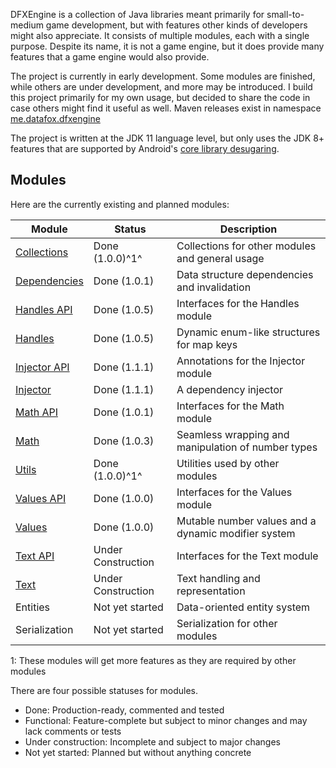 DFXEngine is a collection of Java libraries meant primarily for small-to-medium game 
development, but with features other kinds of developers might also appreciate. It
consists of multiple modules, each with a single purpose. Despite its name, it is not
a game engine, but it does provide many features that a game engine would also provide.

The project is currently in early development. Some modules are finished, while others
are under development, and more may be introduced. I build this project primarily for 
my own usage, but decided to share the code in case others might find it useful as well.
Maven releases exist in namespace 
[me.datafox.dfxengine](https://central.sonatype.com/namespace/me.datafox.dfxengine)

The project is written at the JDK 11 language level, but only uses the JDK 8+ features
that are supported by Android's 
[core library desugaring](https://developer.android.com/studio/write/java8-support).

## Modules

Here are the currently existing and planned modules:

| Module                       | Status             | Description                                         |
|------------------------------|--------------------|-----------------------------------------------------|
| [Collections](collections)   | Done (1.0.0)^1^    | Collections for other modules and general usage     |
| [Dependencies](dependencies) | Done (1.0.1)       | Data structure dependencies and invalidation        |
| [Handles API](handles-api)   | Done (1.0.5)       | Interfaces for the Handles module                   |
| [Handles](handles)           | Done (1.0.5)       | Dynamic enum-like structures for map keys           |
| [Injector API](injector-api) | Done (1.1.1)       | Annotations for the Injector module                 |
| [Injector](injector)         | Done (1.1.1)       | A dependency injector                               |
| [Math API](math-api)         | Done (1.0.1)       | Interfaces for the Math module                      |
| [Math](math)                 | Done (1.0.3)       | Seamless wrapping and manipulation of number types  |
| [Utils](utils)               | Done (1.0.0)^1^    | Utilities used by other modules                     |
| [Values API](values-api)     | Done (1.0.0)       | Interfaces for the Values module                    |
| [Values](values)             | Done (1.0.0)       | Mutable number values and a dynamic modifier system |
| [Text API](text-api)         | Under Construction | Interfaces for the Text module                      |
| [Text](text)                 | Under Construction | Text handling and representation                    |
| Entities                     | Not yet started    | Data-oriented entity system                         |
| Serialization                | Not yet started    | Serialization for other modules                     |

1: These modules will get more features as they are required by other modules

There are four possible statuses for modules.

 - Done: Production-ready, commented and tested
 - Functional: Feature-complete but subject to minor changes and may lack comments or tests
 - Under construction: Incomplete and subject to major changes
 - Not yet started: Planned but without anything concrete

